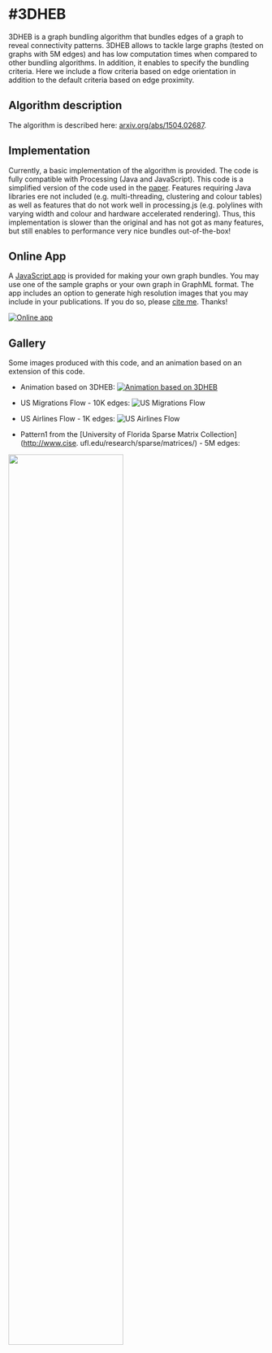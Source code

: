 #3DHEB
==========
3DHEB is a graph bundling algorithm that bundles edges of a graph to reveal connectivity patterns. 
3DHEB allows to tackle large graphs (tested on graphs with 5M edges) and has low computation times when compared to other bundling algorithms. 
In addition, it enables to specify the bundling criteria. Here we include a flow criteria based on edge orientation in addition to the default criteria based on edge proximity.

## Algorithm description
The algorithm is described here: [arxiv.org/abs/1504.02687](http://arxiv.org/abs/1504.02687).

## Implementation
Currently, a basic implementation of the algorithm is provided. The code is fully compatible with Processing (Java and JavaScript). 
This code is a simplified version of the code used in the [paper](http://arxiv.org/abs/1504.02687). Features requiring Java libraries ere not included 
(e.g. multi-threading, clustering and colour tables) as well as features that do not work well in processing.js 
(e.g. polylines with varying width and colour and hardware accelerated rendering). 
Thus, this implementation is slower than the original and has not got as many features, but still enables to performance very nice bundles out-of-the-box! 

## Online App
A [JavaScript app](http://dcmoura.github.io/3DHEB/) is provided for making your own graph bundles.
You may use one of the sample graphs or your own graph in GraphML format. 
The app includes an option to generate high resolution images that you may include in your publications. 
If you do so, please [cite me](http://adsabs.harvard.edu/cgi-bin/bib_query?arXiv:1504.02687). Thanks! 

[![Online app](http://dcmoura.github.io/3DHEB/img/js_app.png)](http://dcmoura.github.io/3DHEB/)


## Gallery 
Some images produced with this code, and an animation based on an extension of this code.

* Animation based on 3DHEB:
[![Animation based on 3DHEB](http://dcmoura.github.io/3DHEB/img/video_poster_3dheb_2.png)](https://vimeo.com/danielcmoura/3dheb)



* US Migrations Flow - 10K edges:
![US Migrations Flow](http://dcmoura.github.io/3DHEB/img/migrations_flow.png)

* US Airlines Flow - 1K edges:
![US Airlines Flow](http://dcmoura.github.io/3DHEB/img/airlines_flow.png)

* Pattern1 from the [University of Florida Sparse Matrix Collection](http://www.cise. ufl.edu/research/sparse/matrices/) - 5M edges:
<img src=http://dcmoura.github.io/3DHEB/img/pattern1_1.png width="67%" align="middle"/> 



